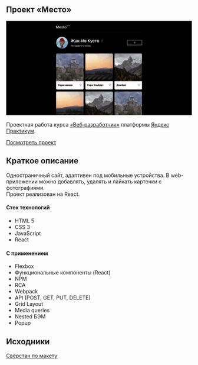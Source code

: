 ## Проект «Место»

<img src="/mesto.gif">

Проектная работа курса [«Веб‑разработчик»](https://practicum.yandex.ru/web/ "Курс «Веб‑разработчик» — Яндекс Практикум") платформы [Яндекс Практикум](https://practicum.yandex.ru/ "Яндекс Практикум").   

[Посмотреть проект](https://phomdev.github.io/react-mesto-auth/)
## Краткое описание
Одностраничный сайт, адаптивен под мобильные устройства. В web-приложении можно добавлять, удалять и лайкать карточки с фотографиями.  
Проект реализован на React.
#### Стек технологий
  * HTML 5
  * CSS 3
  * JavaScript
  * React
#### С применением
  * Flexbox
  * Функциональные компоненты (React)
  * NPM
  * RCA
  * Webpack
  * API (POST, GET, PUT, DELETE)
  * Grid Layout
  * Media queries
  * Nested БЭМ
  * Popup
## Исходники
[Свёрстан по макету](https://www.figma.com/file/2cn9N9jSkmxD84oJik7xL7/JavaScript.-Sprint-4?node-id=0%3A1)
